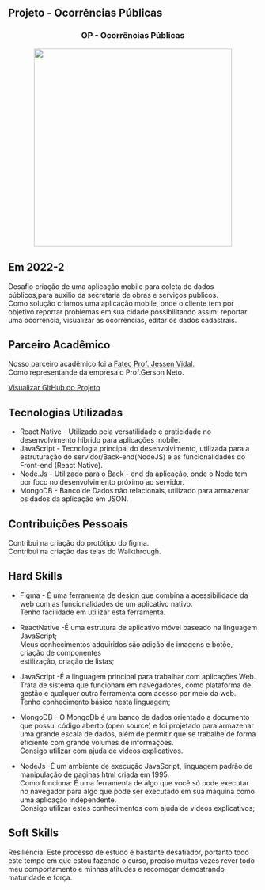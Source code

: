 ## Projeto - Ocorrências Públicas

<div align=center>
 <h3>OP - Ocorrências Públicas</h3>
  <img src="https://user-images.githubusercontent.com/111800315/207038303-1d02eec2-2914-41eb-8789-012d2c0666e0.gif" width=400 alt="" />
 </div>

## Em 2022-2
Desafio criação de uma aplicação mobile para coleta de dados públicos,para auxilio
da secretaria de obras e serviços publicos.<br>
Como solução criamos uma aplicação mobile, onde o cliente tem por objetivo reportar
problemas em sua cidade possibilitando assim: reportar uma ocorrência, visualizar as ocorrências, editar os dados cadastrais.    

## Parceiro Acadêmico
Nosso parceiro acadêmico foi a <a href="https://fatecsjc-prd.azurewebsites.net/">Fatec Prof. Jessen Vidal.</a><br>
Como representande da empresa o Prof.Gerson Neto.

[Visualizar GitHub do Projeto](https://github.com/Jonathan-Assis/API-5-OP-2022-2.git)

## Tecnologias Utilizadas

- React Native - Utilizado pela versatilidade e praticidade no desenvolvimento híbrido
para aplicações mobile.<br>
- JavaScript - Tecnologia principal do desenvolvimento, utilizada para a estruturação
do servidor/Back-end(NodeJS) e as funcionalidades do Front-end (React Native).<br>
- Node.Js - Utilizado para o Back - end da aplicação, onde o Node tem por foco no desenvolvimento próximo ao servidor. <br>  
- MongoDB - Banco de Dados não relacionais, utilizado para armazenar os dados da aplicação em JSON. 

## Contribuições Pessoais
Contribui na criação do protótipo do figma.<br>
Contribui na criação das telas do Walkthrough.
## Hard Skills

- Figma - É uma ferramenta de design que combina a acessibilidade da web com as funcionalidades de um aplicativo nativo.<br>
Tenho facilidade em utilizar esta ferramenta.<br>

- ReactNative -É uma estrutura de aplicativo móvel baseado na linguagem JavaScript;<br>
Meus conhecimentos adquiridos são adição de imagens e botõe, criação de componentes<br>
estilização, criação de listas;<br>

- JavaScript -É a linguagem principal para trabalhar com aplicações Web.<br>
Trata de sistema que funcionam em navegadores, como plataforma de gestão e qualquer 
outra ferramenta com acesso por meio da web.<br>
Tenho conhecimento básico nesta linguagem;<br>

- MongoDB - O MongoDb é um banco de dados orientado a documento que possui 
código aberto (open source) e foi projetado para armazenar uma grande escala de dados,
além de permitir que se trabalhe de forma eficiente com grande volumes de informações.<br>
Consigo utilizar com ajuda de videos explicativos.<br>

- NodeJs -É um ambiente de execução JavaScript, linguagem padrão de manipulação
de paginas html criada em 1995.<br>
Como funciona: É uma ferramenta de algo que você só pode executar no navegador para algo que pode ser executado em sua máquina como uma aplicação independente.<br>
Consigo utilizar estes  conhecimentos com ajuda de videos explicativos;<br>

## Soft Skills
Resiliência: Este processo de estudo é bastante desafiador, portanto todo este 
tempo em que estou fazendo o curso, preciso muitas vezes rever todo meu comportamento 
e minhas atitudes e recomeçar demostrando maturidade e força.   